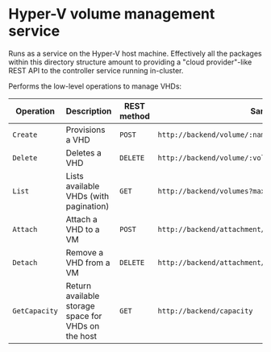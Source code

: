 # Hyper-V volume management service

Runs as a service on the Hyper-V host machine. Effectively all the packages within this directory structure amount to providing a "cloud provider"-like REST API to the controller service running in-cluster.

Performs the low-level operations to manage VHDs:

| Operation     | Description                                         | REST method | Sample                                                 |
|---------------|-----------------------------------------------------|-------------|--------------------------------------------------------|
| `Create`      | Provisions a VHD                                    | `POST`      | `http://backend/volume/:name?size=n`                   |
| `Delete`      | Deletes a VHD                                       | `DELETE`    | `http://backend/volume/:volid`                         |
| `List`        | Lists available VHDs (with pagination)              | `GET`       | `http://backend/volumes?maxEntries=n&nextToken=n`      |
| `Attach`      | Attach a VHD to a VM                                | `POST`      | `http://backend/attachment/node/:nodeid/volume/:volid` |
| `Detach`      | Remove a VHD from a VM                              | `DELETE`    | `http://backend/attachment/node/:nodeid/volume/:volid` |
| `GetCapacity` | Return available storage space for VHDs on the host | `GET`       | `http://backend/capacity`                              |